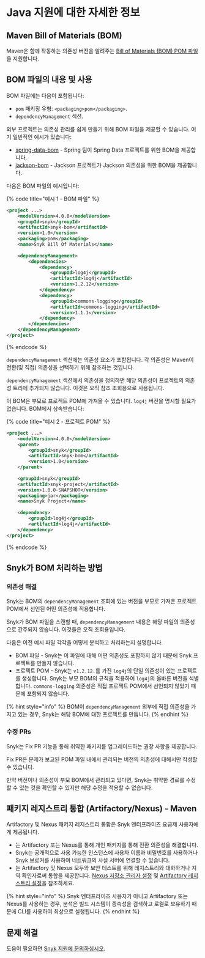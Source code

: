 # Java 지원에 대한 자세한 정보

## Maven Bill of Materials (BOM)

Maven은 함께 작동하는 의존성 버전을 알려주는 [Bill of Materials (BOM) POM 파일](https://maven.apache.org/guides/introduction/introduction-to-dependency-mechanism.html#bill-of-materials-bom-poms)을 지원합니다.

## BOM 파일의 내용 및 사용

BOM 파일에는 다음이 포함됩니다:

- `pom` 패키징 유형: `<packaging>pom</packaging>`.
- `dependencyManagement` 섹션.

외부 프로젝트는 의존성 관리를 쉽게 만들기 위해 BOM 파일을 제공할 수 있습니다. 여기 일반적인 예시가 있습니다:

- [spring-data-bom](https://github.com/spring-projects/spring-data-bom) - Spring 팀이 Spring Data 프로젝트를 위한 BOM을 제공합니다.
- [jackson-bom](https://github.com/FasterXML/jackson-bom) - Jackson 프로젝트가 Jackson 의존성을 위한 BOM을 제공합니다.

다음은 BOM 파일의 예시입니다:

{% code title="예시 1 - BOM 파일" %}
```xml
<project ...>
    <modelVersion>4.0.0</modelVersion>
    <groupId>snyk</groupId>
    <artifactId>snyk-bom</artifactId>
    <version>1.0</version>
    <packaging>pom</packaging>
    <name>Snyk Bill Of Materials</name>
    
    <dependencyManagement>
        <dependencies>
            <dependency>
                <groupId>log4j</groupId>
                <artifactId>log4j</artifactId>
                <version>1.2.12</version>
            </dependency>
            <dependency>
                <groupId>commons-logging</groupId>
                <artifactId>commons-logging</artifactId>
                <version>1.1.1</version>
            </dependency>
        </dependencies>
    </dependencyManagement>
</project>
```
{% endcode %}

`dependencyManagement` 섹션에는 의존성 요소가 포함됩니다. 각 의존성은 Maven이 전환(및 직접) 의존성을 선택하기 위해 참조하는 것입니다.

`dependencyManagement` 섹션에서 의존성을 정의하면 해당 의존성이 프로젝트의 의존성 트리에 추가되지 않습니다. 이것은 오직 참조 조회용으로 사용됩니다.

이 BOM은 부모로 프로젝트 POM에 가져올 수 있습니다. `log4j` 버전을 명시할 필요가 없습니다. BOM에서 상속받습니다:

{% code title="예시 2 - 프로젝트 POM" %}
```xml
<project ...>
    <modelVersion>4.0.0</modelVersion>
    <parent>
        <groupId>snyk</groupId>
        <artifactId>snyk-bom</artifactId>
        <version>1.0</version>
    </parent>
    
    <groupId>snyk</groupId>
    <artifactId>snyk-project</artifactId>
    <version>1.0.0-SNAPSHOT</version>
    <packaging>jar</packaging>
    <name>Snyk Project</name>
    
    <dependency>
        <groupId>log4j</groupId>
        <artifactId>log4j</artifactId>
    </dependency>
</project>
```
{% endcode %}

## Snyk가 BOM 처리하는 방법

### 의존성 해결

Snyk는 BOM의 `dependencyManagement` 조회에 있는 버전을 부모로 가져온 프로젝트 POM에서 선언된 어떤 의존성에 적용합니다.

Snyk가 BOM 파일을 스캔할 때, `dependencyManagement` 내용은 해당 파일의 의존성으로 간주되지 않습니다. 이것들은 오직 조회용입니다.

다음은 이전 예시 파일 각각을 어떻게 분석하고 처리하는지 설명합니다.

- BOM 파일 - Snyk는 이 파일에 대해 어떤 의존성도 포함하지 않기 때문에 Snyk 프로젝트를 만들지 않습니다.
- 프로젝트 POM - Snyk는 `v1.2.12.`를 가진 `log4j`의 단일 의존성이 있는 프로젝트를 생성합니다. Snyk는 부모 BOM의 규칙을 적용하여 `log4j`의 올바른 버전을 식별합니다. `commons-logging` 의존성은 직접 프로젝트 POM에서 선언되지 않았기 때문에 포함되지 않습니다.

{% hint style="info" %}
BOM이 `dependencyManagement` 외부에 직접 의존성을 가지고 있는 경우, Snyk는 해당 BOM에 대한 프로젝트를 만듭니다.
{% endhint %}

### 수정 PRs

Snyk는 Fix PR 기능을 통해 취약한 패키지를 업그레이드하는 권장 사항을 제공합니다.

Fix PR은 문제가 보고된 POM 파일 내에서 관리되는 버전의 의존성에 대해서만 작성할 수 있습니다.

만약 버전이나 의존성이 부모 BOM에서 관리되고 있다면, Snyk는 취약한 경로를 수정할 수 있는 것을 확인할 수 있지만 해당 수정을 적용할 수 없습니다.

## 패키지 레지스트리 통합 (Artifactory/Nexus) - Maven

Artifactory 및 Nexus 패키지 레지스트리 통합은 Snyk 엔터프라이즈 요금제 사용자에게 제공됩니다.

- 는 Artifactory 또는 Nexus를 통해 개인 패키지를 통해 전환 의존성을 해결합니다.
- Snyk는 공개적으로 사용 가능한 인스턴스에 사용자 이름과 비밀번호를 사용하거나 Snyk 브로커를 사용하여 네트워크의 사설 서버에 연결할 수 있습니다.
- 는 Artifactory 및 Nexus 모두와 보안 테스트를 위해 레지스트리와 대화하거나 지역 확인자로써 통합을 제공합니다. [Nexus 저장소 관리자 설정](../../scan-with-snyk/snyk-open-source/package-repository-integrations/nexus-repository-manager-connection-setup/) 및 [Artifactory 레지스트리 설정](../../scan-with-snyk/snyk-open-source/package-repository-integrations/artifactory-package-repository-connection-setup/)을 참조하세요.

{% hint style="info" %}
Snyk 엔터프라이즈 사용자가 아니고 Artifactory 또는 Nexus를 사용하는 경우, 분석은 빌드 시스템이 종속성을 검색하고 로컬로 보유하기 때문에 CLI를 사용하여 최상으로 실행됩니다.
{% endhint %}

## 문제 해결

도움이 필요하면 [Snyk 지원에 문의하십시오](https://support.snyk.io).